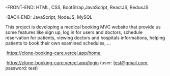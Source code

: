 -FRONT-END: HTML, CSS, BootStrap,JavaScript, ReactJS, ReduxJS

-BACK-END: JavaScript, NodeJS, MySQL


This project is developing a medical booking MVC website
that provide us some features like sign up, log in for users
and doctors, schedule reservation for patients, viewing
doctors and hospitals informations, helping patients to book
their own examined schedules, ...



 https://clone-booking-care.vercel.app/home 

 https://clone-booking-care.vercel.app/login (user: test@gmail.com, password: test) 
